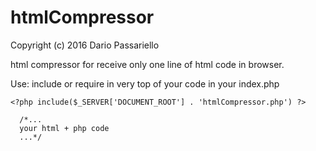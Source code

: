 # htmlCompressor
Copyright (c) 2016 Dario Passariello

html compressor for receive only one line of html code in browser.

Use:
include or require in very top of your code in your index.php

```
<?php include($_SERVER['DOCUMENT_ROOT'] . 'htmlCompressor.php') ?>

  /*...
  your html + php code
  ...*/
```

  
  
  
